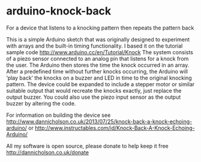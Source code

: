 arduino-knock-back
==================

For a device that listens to a knocking pattern then repeats the pattern back


This is a simple Arduino sketch that was originally designed to experiment with arrays and the built-in timing functionality. I based it on the tutorial sample code http://www.arduino.cc/en/Tutorial/Knock
The system consists of a piezo sensor connected to an analog pin that listens for a knock from the user. The Arduino then stores the time the knock occurred in an array.
After a predefined time without further knocks occurring, the Arduino will ‘play back’ the knocks on a buzzer and LED in time to the original knocking pattern.
The device could be expanded to include a stepper motor or similar suitable output that would recreate the knocks exactly, just replace the output buzzer.
You could also use the piezo input sensor as the output buzzer by altering the code.

For information on building the device see http://www.dannicholson.co.uk/2013/07/25/knock-back-a-knock-echoing-arduino/ or http://www.instructables.com/id/Knock-Back-A-Knock-Echoing-Arduino/

All my software is open source, please donate to help keep it free http://dannicholson.co.uk/donate
